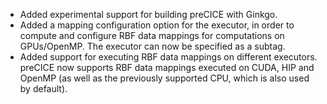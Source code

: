- Added experimental support for building preCICE with Ginkgo.
- Added a mapping configuration option for the executor, in order to compute and configure RBF data mappings for computations on GPUs/OpenMP. The executor can now be specified as a subtag.
- Added support for executing RBF data mappings on different executors. preCICE now supports RBF data mappings executed on CUDA, HIP and OpenMP (as well as the previously supported CPU, which is also used by default).
